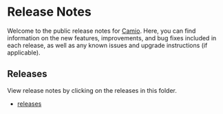 # Release Notes

Welcome to the public release notes for [Camio](https://camio.com). Here, you can find information on the new features, improvements, and bug fixes included in each release, as well as any known issues and upgrade instructions (if applicable).

## Releases

View release notes by clicking on the releases in this folder.

* [releases](releases)
